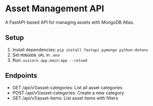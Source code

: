 # Asset Management API
A FastAPI-based API for managing assets with MongoDB Atlas.

## Setup
1. Install dependencies: `pip install fastapi pymongo python-dotenv`
2. Set `MONGODB_URL` in `.env`
3. Run: `uvicorn app.main:app --reload`

## Endpoints
- GET /api/v1/asset-categories: List all asset categories
- POST /api/v1/asset-categories: Create a new category
- GET /api/v1/asset-items: List asset items with filters